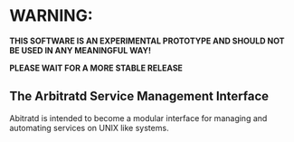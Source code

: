 # WARNING: 
**THIS SOFTWARE IS AN EXPERIMENTAL PROTOTYPE AND SHOULD NOT BE USED IN ANY MEANINGFUL WAY!**  
  
**PLEASE WAIT FOR A MORE STABLE RELEASE**

## The Arbitratd Service Management Interface

Abitratd is intended to become a modular interface for managing and automating services on UNIX like systems.
